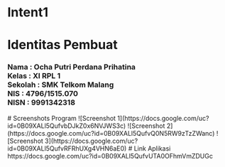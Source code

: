 # Intent1
# Identitas Pembuat
 <h3>
 Nama : Ocha Putri Perdana Prihatina
 <br>Kelas : XI RPL 1
 <br>Sekolah : SMK Telkom Malang
 <br>NIS : 4796/1515.070
 <br>NISN : 9991342318
 </h3>
# Screenshots Program
 ![Screenshot 1](https://docs.google.com/uc?id=0B09XALl5QufvbDJkZ0x6NVJWS3c)
 ![Screenshot 2](https://docs.google.com/uc?id=0B09XALl5QufvQ0N5RW9zTzZWanc)
 ![Screenshot 3](https://docs.google.com/uc?id=0B09XALl5QufvRFRhUXg4VHN6aE0)
# Link Aplikasi
 https://docs.google.com/uc?id=0B09XALl5QufvUTA0OFhmVmZDUGc
